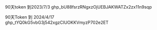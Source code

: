 90天token   到2023/7/3
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

90天Token 到 2024/4/17
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
